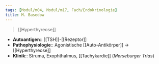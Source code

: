 ```yaml
---
tags: [Modul/m04, Modul/m17, Fach/Endokrinologie]
title: M. Basedow
---
```

> [[Hyperthyreose]]
- **Autoantigen**:: [[TSH]]-[[Rezeptor]]
- **Pathophysiologie**:: Agonistische [[Auto-Antikörper]] → [[Hyperthyreose]]
- **Klinik**:: Struma, Exophthalmus, [[Tachykardie]] (*Merseburger Trias*)